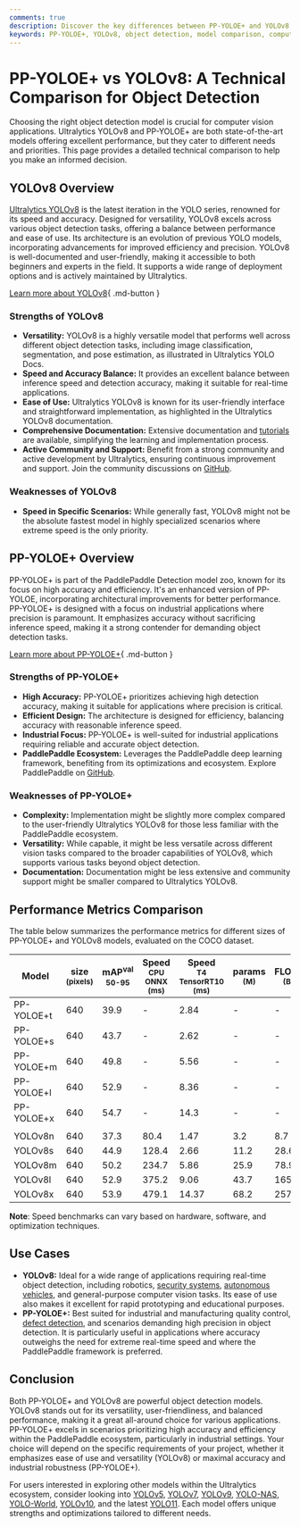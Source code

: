 ```yaml
---
comments: true
description: Discover the key differences between PP-YOLOE+ and YOLOv8. Compare performance, accuracy, and use cases to choose the best object detection model.
keywords: PP-YOLOE+, YOLOv8, object detection, model comparison, computer vision, Ultralytics, PaddlePaddle, deep learning models, YOLO series, machine learning
---
```


# PP-YOLOE+ vs YOLOv8: A Technical Comparison for Object Detection

Choosing the right object detection model is crucial for computer vision applications. Ultralytics YOLOv8 and PP-YOLOE+ are both state-of-the-art models offering excellent performance, but they cater to different needs and priorities. This page provides a detailed technical comparison to help you make an informed decision.

<script async src="https://cdn.jsdelivr.net/npm/chart.js@3.9.1/dist/chart.min.js"></script>
<script defer src="../../javascript/benchmark.js"></script>

<canvas id="modelComparisonChart" width="1024" height="400" active-models='["PP-YOLOE+", "YOLOv8"]'></canvas>

## YOLOv8 Overview

[Ultralytics YOLOv8](https://github.com/ultralytics/ultralytics) is the latest iteration in the YOLO series, renowned for its speed and accuracy. Designed for versatility, YOLOv8 excels across various object detection tasks, offering a balance between performance and ease of use. Its architecture is an evolution of previous YOLO models, incorporating advancements for improved efficiency and precision. YOLOv8 is well-documented and user-friendly, making it accessible to both beginners and experts in the field. It supports a wide range of deployment options and is actively maintained by Ultralytics.

[Learn more about YOLOv8](https://docs.ultralytics.com/models/yolov8/){ .md-button }

### Strengths of YOLOv8

- **Versatility:** YOLOv8 is a highly versatile model that performs well across different object detection tasks, including image classification, segmentation, and pose estimation, as illustrated in Ultralytics YOLO Docs.
- **Speed and Accuracy Balance:** It provides an excellent balance between inference speed and detection accuracy, making it suitable for real-time applications.
- **Ease of Use:** Ultralytics YOLOv8 is known for its user-friendly interface and straightforward implementation, as highlighted in the Ultralytics YOLOv8 documentation.
- **Comprehensive Documentation:** Extensive documentation and [tutorials](https://docs.ultralytics.com/guides/) are available, simplifying the learning and implementation process.
- **Active Community and Support:** Benefit from a strong community and active development by Ultralytics, ensuring continuous improvement and support. Join the community discussions on [GitHub](https://github.com/ultralytics/ultralytics).

### Weaknesses of YOLOv8

- **Speed in Specific Scenarios:** While generally fast, YOLOv8 might not be the absolute fastest model in highly specialized scenarios where extreme speed is the only priority.

## PP-YOLOE+ Overview

PP-YOLOE+ is part of the PaddlePaddle Detection model zoo, known for its focus on high accuracy and efficiency. It's an enhanced version of PP-YOLOE, incorporating architectural improvements for better performance. PP-YOLOE+ is designed with a focus on industrial applications where precision is paramount. It emphasizes accuracy without sacrificing inference speed, making it a strong contender for demanding object detection tasks.

[Learn more about PP-YOLOE+](https://github.com/PaddlePaddle/PaddleDetection/tree/develop/configs/ppyoloe){ .md-button }

### Strengths of PP-YOLOE+

- **High Accuracy:** PP-YOLOE+ prioritizes achieving high detection accuracy, making it suitable for applications where precision is critical.
- **Efficient Design:** The architecture is designed for efficiency, balancing accuracy with reasonable inference speed.
- **Industrial Focus:** PP-YOLOE+ is well-suited for industrial applications requiring reliable and accurate object detection.
- **PaddlePaddle Ecosystem:** Leverages the PaddlePaddle deep learning framework, benefiting from its optimizations and ecosystem. Explore PaddlePaddle on [GitHub](https://github.com/PaddlePaddle/Paddle).

### Weaknesses of PP-YOLOE+

- **Complexity:** Implementation might be slightly more complex compared to the user-friendly Ultralytics YOLOv8 for those less familiar with the PaddlePaddle ecosystem.
- **Versatility:** While capable, it might be less versatile across different vision tasks compared to the broader capabilities of YOLOv8, which supports various tasks beyond object detection.
- **Documentation:** Documentation might be less extensive and community support might be smaller compared to Ultralytics YOLOv8.

## Performance Metrics Comparison

The table below summarizes the performance metrics for different sizes of PP-YOLOE+ and YOLOv8 models, evaluated on the COCO dataset.

| Model      | size<br><sup>(pixels) | mAP<sup>val<br>50-95 | Speed<br><sup>CPU ONNX<br>(ms) | Speed<br><sup>T4 TensorRT10<br>(ms) | params<br><sup>(M) | FLOPs<br><sup>(B) |
| ---------- | --------------------- | -------------------- | ------------------------------ | ----------------------------------- | ------------------ | ----------------- |
| PP-YOLOE+t | 640                   | 39.9                 | -                              | 2.84                                | -                  | -                 |
| PP-YOLOE+s | 640                   | 43.7                 | -                              | 2.62                                | -                  | -                 |
| PP-YOLOE+m | 640                   | 49.8                 | -                              | 5.56                                | -                  | -                 |
| PP-YOLOE+l | 640                   | 52.9                 | -                              | 8.36                                | -                  | -                 |
| PP-YOLOE+x | 640                   | 54.7                 | -                              | 14.3                                | -                  | -                 |
|            |                       |                      |                                |                                     |                    |                   |
| YOLOv8n    | 640                   | 37.3                 | 80.4                           | 1.47                                | 3.2                | 8.7               |
| YOLOv8s    | 640                   | 44.9                 | 128.4                          | 2.66                                | 11.2               | 28.6              |
| YOLOv8m    | 640                   | 50.2                 | 234.7                          | 5.86                                | 25.9               | 78.9              |
| YOLOv8l    | 640                   | 52.9                 | 375.2                          | 9.06                                | 43.7               | 165.2             |
| YOLOv8x    | 640                   | 53.9                 | 479.1                          | 14.37                               | 68.2               | 257.8             |

**Note**: Speed benchmarks can vary based on hardware, software, and optimization techniques.

## Use Cases

- **YOLOv8:** Ideal for a wide range of applications requiring real-time object detection, including robotics, [security systems](https://www.ultralytics.com/blog/security-alarm-system-projects-with-ultralytics-yolov8), [autonomous vehicles](https://www.ultralytics.com/solutions/ai-in-self-driving), and general-purpose computer vision tasks. Its ease of use also makes it excellent for rapid prototyping and educational purposes.
- **PP-YOLOE+:** Best suited for industrial and manufacturing quality control, [defect detection](https://www.ultralytics.com/solutions/ai-in-manufacturing), and scenarios demanding high precision in object detection. It is particularly useful in applications where accuracy outweighs the need for extreme real-time speed and where the PaddlePaddle framework is preferred.

## Conclusion

Both PP-YOLOE+ and YOLOv8 are powerful object detection models. YOLOv8 stands out for its versatility, user-friendliness, and balanced performance, making it a great all-around choice for various applications. PP-YOLOE+ excels in scenarios prioritizing high accuracy and efficiency within the PaddlePaddle ecosystem, particularly in industrial settings. Your choice will depend on the specific requirements of your project, whether it emphasizes ease of use and versatility (YOLOv8) or maximal accuracy and industrial robustness (PP-YOLOE+).

For users interested in exploring other models within the Ultralytics ecosystem, consider looking into [YOLOv5](https://docs.ultralytics.com/models/yolov5/), [YOLOv7](https://docs.ultralytics.com/models/yolov7/), [YOLOv9](https://docs.ultralytics.com/models/yolov9/), [YOLO-NAS](https://docs.ultralytics.com/models/yolo-nas/), [YOLO-World](https://docs.ultralytics.com/models/yolo-world/), [YOLOv10](https://docs.ultralytics.com/models/yolov10/), and the latest [YOLO11](https://docs.ultralytics.com/models/yolo11/). Each model offers unique strengths and optimizations tailored to different needs.
